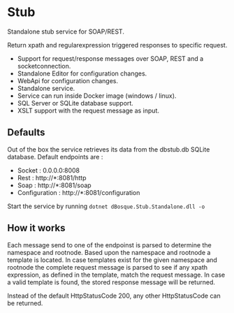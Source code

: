 # Stub
Standalone stub service for SOAP/REST.

Return xpath and regularexpression triggered responses to specific request.
* Support for request/response messages over SOAP, REST and a socketconnection.
* Standalone Editor for configuration changes.
* WebApi for configuration changes.
* Standalone service.
* Service can run inside Docker image (windows / linux).
* SQL Server or SQLite database support.
* XSLT support with the request message as input.

## Defaults
Out of the box the service retrieves its data from the dbstub.db SQLite database.
Default endpoints are :
- Socket : 0.0.0.0:8008 
- Rest   : http://*:8081/http
- Soap   : http://*:8081/soap
- Configuration : http://*:8081/configuration

Start the service by running `dotnet dBosque.Stub.Standalone.dll -o`

## How it works
Each message send to one of the endpoinst is parsed to determine the namespace and rootnode.
Based upon the namespace and rootnode a template is located.
In case templates exist for the given namespace and rootnode the complete request message is parsed to see if any xpath expression, as defined in the template, match the request message.
In case a valid template is found, the stored response message will be returned.

Instead of the default HttpStatusCode 200, any other HttpStatusCode can be returned.
